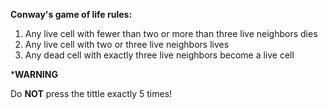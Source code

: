 
**Conway's game of life rules:**

1. Any live cell with fewer than two or more than three live neighbors dies 
2. Any live cell with two or three live neighbors lives  
3. Any dead cell with exactly three live neighbors become a live cell


***WARNING**

Do **NOT** press the tittle exactly 5 times!
